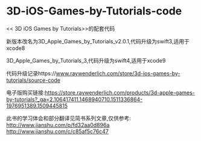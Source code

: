 # 3D-iOS-Games-by-Tutorials-code
<< 3D iOS Games by Tutorials>>的配套代码


新版本改名为3D_Apple_Games_by_Tutorials_v2.0.1,代码升级为swift3,适用于xcode8

3D_Apple_Games_by_Tutorials_3,代码升级为swift4,适用于xcode9


代码升级记录https://www.raywenderlich.com/store/3d-ios-games-by-tutorials/source-code

电子版购买链接:https://store.raywenderlich.com/products/3d-apple-games-by-tutorials?_ga=2.106417411.1468940710.1511336864-1976951389.1509445815


此书的学习体会和部分翻译见简书系列文章,仅供参考:
http://www.jianshu.com/p/fd32aa0d896a
http://www.jianshu.com/c/c85af5c76c47
